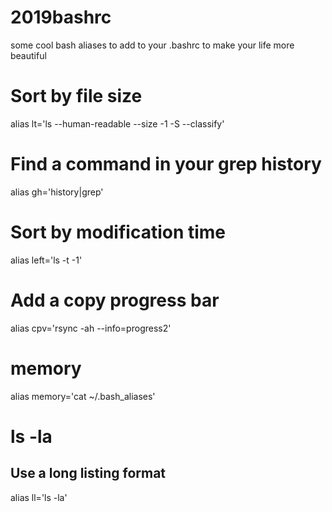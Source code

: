 # 2019bashrc
some cool bash aliases to add to your .bashrc to make your life more beautiful
# Sort by file size
alias lt='ls --human-readable --size -1 -S --classify'
# Find a command in your grep history
alias gh='history|grep'
# Sort by modification time
alias left='ls -t -1'
# Add a copy progress bar
alias cpv='rsync -ah --info=progress2'
# memory
alias memory='cat ~/.bash_aliases'
# ls -la 
## Use a long listing format ##
alias ll='ls -la'
